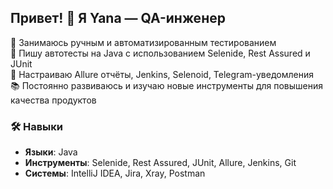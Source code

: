 ## Привет! 👋 Я Yana — QA-инженер

🎯 Занимаюсь ручным и автоматизированным тестированием  
🧪 Пишу автотесты на Java с использованием Selenide, Rest Assured и JUnit  
🚀 Настраиваю Allure отчёты, Jenkins, Selenoid, Telegram-уведомления  
📚 Постоянно развиваюсь и изучаю новые инструменты для повышения качества продуктов  

### 🛠️ Навыки
- **Языки**: Java  
- **Инструменты**: Selenide, Rest Assured, JUnit, Allure, Jenkins, Git  
- **Системы**: IntelliJ IDEA, Jira, Xray, Postman  
